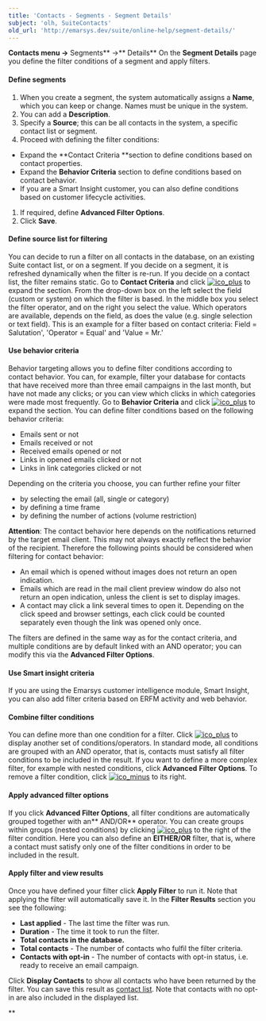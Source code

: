```yaml
---
title: 'Contacts - Segments - Segment Details'
subject: 'olh, SuiteContacts'
old_url: 'http://emarsys.dev/suite/online-help/segment-details/'
---
```


**Contacts menu ->** Segments** ->** Details** On the **Segment Details** page you define the filter conditions of a segment and apply filters.

#### Define segments

1. When you create a segment, the system automatically assigns a **Name**, which you can keep or change. Names must be unique in the system.
2. You can add a **Description**.
3. Specify a **Source**; this can be all contacts in the system, a specific contact list or segment.
4. Proceed with defining the filter conditions:

- Expand the **Contact Criteria **section to define conditions based on contact properties.
- Expand the **Behavior Criteria** section to define conditions based on contact behavior.
- If you are a Smart Insight customer, you can also define conditions based on customer lifecycle activities.


1. If required, define **Advanced Filter Options**.
2. Click **Save**.

#### Define source list for filtering

 You can decide to run a filter on all contacts in the database, on an existing Suite contact list, or on a segment. If you decide on a segment, it is refreshed dynamically when the filter is re-run. If you decide on a contact list, the filter remains static. Go to **Contact Criteria** and click [![ico_plus](/assets/images/ico_plus.jpg)](/assets/images/ico_plus.jpg) to expand the section. From the drop-down box on the left select the field (custom or system) on which the filter is based. In the middle box you select the filter operator, and on the right you select the value. Which operators are available, depends on the field, as does the value (e.g. single selection or text field). This is an example for a filter based on contact criteria: Field = Salutation', 'Operator = Equal' and 'Value = Mr.'

#### Use behavior criteria

 Behavior targeting allows you to define filter conditions according to contact behavior. You can, for example, filter your database for contacts that have received more than three email campaigns in the last month, but have not made any clicks; or you can view which clicks in which categories were made most frequently. Go to **Behavior Criteria** and click [![ico_plus](/assets/images/ico_plus.jpg)](/assets/images/ico_plus.jpg) to expand the section. You can define filter conditions based on the following behavior criteria:

- Emails sent or not
- Emails received or not
- Received emails opened or not
- Links in opened emails clicked or not
- Links in link categories clicked or not

 Depending on the criteria you choose, you can further refine your filter

- by selecting the email (all, single or category)
- by defining a time frame
- by defining the number of actions (volume restriction)
 
**Attention**: The contact behavior here depends on the notifications returned by the target email client. This may not always exactly reflect the behavior of the recipient. Therefore the following points should be considered when filtering for contact behavior:

- An email which is opened without images does not return an open indication.
- Emails which are read in the mail client preview window do also not return an open indication, unless the client is set to display images.
- A contact may click a link several times to open it. Depending on the click speed and browser settings, each click could be counted separately even though the link was opened only once.

 The filters are defined in the same way as for the contact criteria, and multiple conditions are by default linked with an AND operator; you can modify this via the **Advanced Filter Options**.

#### Use Smart insight criteria

 If you are using the Emarsys customer intelligence module, Smart Insight, you can also add filter criteria based on ERFM activity and web behavior.

#### Combine filter conditions

 You can define more than one condition for a filter. Click [![ico_plus](/assets/images/ico_plus.jpg)](/assets/images/ico_plus.jpg) to display another set of conditions/operators. In standard mode, all conditions are grouped with an AND operator, that is, contacts must satisfy all filter conditions to be included in the result. If you want to define a more complex filter, for example with nested conditions, click **Advanced** **Filter** **Options**. To remove a filter condition, click [![ico_minus](/assets/images/ico_minus.jpg)](/assets/images/ico_minus.jpg) to its right.

#### Apply advanced filter options

 If you click **Advanced Filter Options**, all filter conditions are automatically grouped together with an** AND/OR** operator. You can create groups within groups (nested conditions) by clicking [![ico_plus](/assets/images/ico_plus.jpg)](/assets/images/ico_plus.jpg) to the right of the filter condition. Here you can also define an **EITHER/OR** filter, that is, where a contact must satisfy only one of the filter conditions in order to be included in the result.

#### Apply filter and view results

 Once you have defined your filter click **Apply Filter** to run it. Note that applying the filter will automatically save it. In the **Filter Results** section you see the following:

- **Last applied** - The last time the filter was run.
- **Duration** - The time it took to run the filter.
- **Total contacts in the database.**
- **Total contacts** - The number of contacts who fulfil the filter criteria.
- **Contacts with opt-in** - The number of contacts with opt-in status, i.e. ready to receive an email campaign.

 Click **Display Contacts** to show all contacts who have been returned by the filter. You can save this result as [contact list](/olh/contact-lists-overview.md "Contacts – Contact Lists – Overview"). Note that contacts with no opt-in are also included in the displayed list.

**